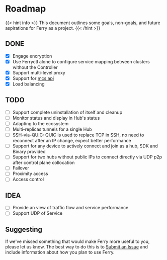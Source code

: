 # Roadmap

{{< hint info >}}
This document outlines some goals, non-goals, and future aspirations for Ferry as a project.
{{< /hint >}}

## DONE
- [x] Engage encryption
- [x] Use Ferryctl alone to configure service mapping between clusters without the Controller
- [x] Support multi-level proxy
- [x] Support for [mcs api](https://github.com/kubernetes-sigs/mcs-api)
- [x] Load balancing

## TODO
- [ ] Support complete uninstallation of itself and cleanup
- [ ] Monitor status and display in Hub's status
- [ ] Adapting to the ecosystem
- [ ] Multi-replicas tunnels for a single Hub
- [ ] SSH-via-QUIC: QUIC is used to replace TCP in SSH, no need to reconnect after an IP change, expect better performance
- [ ] Support for any device to actively connect and join as a hub, SDK and Binary provided
- [ ] Support for two hubs without public IPs to connect directly via UDP p2p after control plane collocation
- [ ] Failover
- [ ] Proximity access
- [ ] Access control

## IDEA
- [ ] Provide an view of traffic flow and service performance
- [ ] Support UDP of Service

## Suggesting

If we've missed something that would make Ferry more useful to you, please let us know.
The best way to do this is to [Submit an Issue](https://github.com/ferryproxy/ferry/issues/new) and include information about how you plan to use Ferry.
